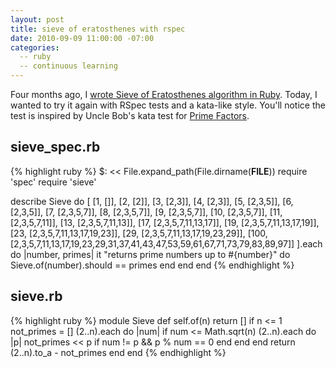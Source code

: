 ```yaml
---
layout: post
title: sieve of eratosthenes with rspec
date: 2010-09-09 11:00:00 -07:00
categories:
  -- ruby
  -- continuous learning
---
```


Four months ago, I [wrote Sieve of Eratosthenes algorithm in Ruby](http://skim.la/2010/05/09/sieve-of-eratosthenes/).  Today, I wanted to try it again with RSpec tests and a kata-like style.  You'll notice the test is inspired by Uncle Bob's kata test for [Prime Factors](http://vimeo.com/7762511).

## sieve\_spec.rb

{% highlight ruby %}
$: << File.expand_path(File.dirname(__FILE__))
require 'spec'
require 'sieve'

describe Sieve do
  [
    [1,   []],
    [2,   [2]],
    [3,   [2,3]],
    [4,   [2,3]],
    [5,   [2,3,5]],
    [6,   [2,3,5]],
    [7,   [2,3,5,7]],
    [8,   [2,3,5,7]],
    [9,   [2,3,5,7]],
    [10,  [2,3,5,7]],
    [11,  [2,3,5,7,11]],
    [13,  [2,3,5,7,11,13]],
    [17,  [2,3,5,7,11,13,17]],
    [19,  [2,3,5,7,11,13,17,19]],
    [23,  [2,3,5,7,11,13,17,19,23]],
    [29,  [2,3,5,7,11,13,17,19,23,29]],
    [100, [2,3,5,7,11,13,17,19,23,29,31,37,41,43,47,53,59,61,67,71,73,79,83,89,97]]
  ].each do |number, primes|
    it "returns prime numbers up to #{number}" do
      Sieve.of(number).should == primes
    end
  end
end
{% endhighlight %}

## sieve.rb

{% highlight ruby %}
module Sieve
  def self.of(n)
    return [] if n <= 1
    not_primes = []
    (2..n).each do |num|
      if num <= Math.sqrt(n)
        (2..n).each do |p|
          not_primes << p if num != p && p % num == 0
        end
      end
    end
    return (2..n).to_a - not_primes
  end
end
{% endhighlight %}
